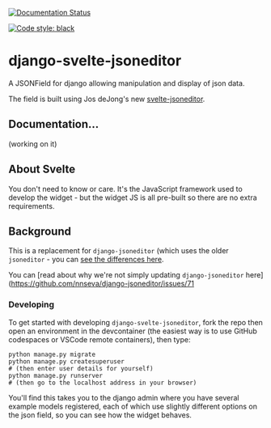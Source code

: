 [![Documentation Status](https://readthedocs.org/projects/django-svelte-jsoneditor/badge/?version=latest)](https://django-svelte-jsoneditor.readthedocs.io/en/latest/?badge=latest)

[![Code style: black](https://img.shields.io/badge/code%20style-black-000000.svg)](https://github.com/psf/black)

# django-svelte-jsoneditor

A JSONField for django allowing manipulation and display of json data.

The field is built using Jos deJong's new [svelte-jsoneditor](https://github.com/josdejong/svelte-jsoneditor).

## Documentation...

(working on it)

## About Svelte

You don't need to know or care. It's the JavaScript framework used to develop the widget - but the widget JS is all pre-built so there are no extra requirements.

## Background

This is a replacement for `django-jsoneditor` (which uses the older `jsoneditor` - you can [see the differences here](https://github.com/josdejong/svelte-jsoneditor#differences-between-josdejongsvelte-jsoneditor-and-josdejongjsoneditor).

You can [read about why we're not simply updating `django-jsoneditor` here](https://github.com/nnseva/django-jsoneditor/issues/71

### Developing

To get started with developing `django-svelte-jsoneditor`, fork the repo then open an environment in the devcontainer (the easiest way is to use GitHub codespaces or VSCode remote containers), then type:

```
python manage.py migrate
python manage.py createsuperuser
# (then enter user details for yourself)
python manage.py runserver
# (then go to the localhost address in your browser)
```

You'll find this takes you to the django admin where you have several example models registered, each of which use slightly different options on the json field, so you can see how the widget behaves.
